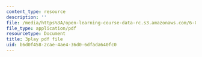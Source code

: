 ```yaml
---
content_type: resource
description: ''
file: /media/https%3A/open-learning-course-data-rc.s3.amazonaws.com/6-042j-mathematics-for-computer-science-spring-2015/b6d0f4582cae4ae436d06dfada640fc0_5wCZqdCDafc.pdf
file_type: application/pdf
resourcetype: Document
title: 3play pdf file
uid: b6d0f458-2cae-4ae4-36d0-6dfada640fc0
---
```

